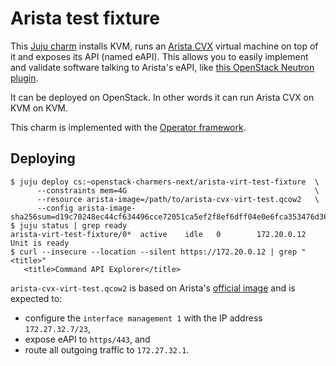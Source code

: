 # Arista test fixture

This [Juju charm](https://juju.is/docs) installs KVM, runs an [Arista CVX](https://www.arista.com/en/cg-cv/cv-deploying-cvx) virtual machine on top of it and exposes its API (named eAPI). This allows you to easily implement and validate software talking to Arista's eAPI, like [this OpenStack Neutron plugin](https://github.com/openstack-charmers/charm-neutron-arista/tree/master/src).

It can be deployed on OpenStack. In other words it can run Arista CVX on KVM on KVM.

This charm is implemented with the [Operator framework](https://github.com/canonical/operator).

## Deploying

```
$ juju deploy cs:~openstack-charmers-next/arista-virt-test-fixture  \
      --constraints mem=4G                                          \
      --resource arista-image=/path/to/arista-cvx-virt-test.qcow2   \
      --config arista-image-sha256sum=d19c70248ec44cf634496cce72051ca5ef2f8ef6dff04e0e6fca353476d3654e
$ juju status | grep ready
arista-virt-test-fixture/0*  active    idle   0        172.20.0.12            Unit is ready
$ curl --insecure --location --silent https://172.20.0.12 | grep "<title>"
   <title>Command API Explorer</title>
```

`arista-cvx-virt-test.qcow2` is based on Arista's [official image](https://www.arista.com/en/cg-cv/cv-deploying-cvx) and is expected to:

* configure the `interface management 1` with the IP address `172.27.32.7/23`,
* expose eAPI to `https/443`, and
* route all outgoing traffic to `172.27.32.1`.
